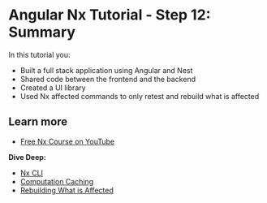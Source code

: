 # Angular Nx Tutorial - Step 12: Summary

In this tutorial you:

- Built a full stack application using Angular and Nest
- Shared code between the frontend and the backend
- Created a UI library
- Used Nx affected commands to only retest and rebuild what is affected

## Learn more

- [Free Nx Course on YouTube](https://www.youtube.com/watch?time_continue=49&v=2mYLe9Kp9VM&feature=emb_logo)

**Dive Deep:**

- [Nx CLI](/{{framework}}/using-nx/nx-cli)
- [Computation Caching](/{{framework}}/using-nx/caching)
- [Rebuilding What is Affected](/{{framework}}/using-nx/affected)
